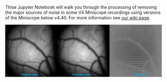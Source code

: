 Thise Jupyter Notebook will walk you through the processing of removing the major sources of noise in some V4 Miniscope recordings using versions of the Miniscope below v4.40. For more information see [our wiki page](https://github.com/Aharoni-Lab/Miniscope-v4/wiki/Removing-Horizontal-Noise-from-Recordings).

<p align="center">
  <img width="600" src="https://github.com/Aharoni-Lab/Miniscope-v4/blob/master/img/Denoise/Denoising Notebook Example.PNG">
</p>

<br clear=all>

